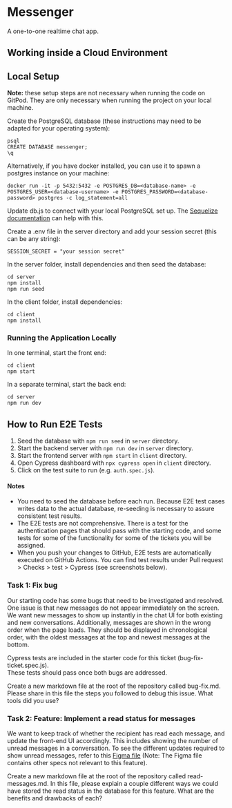 # Messenger

A one-to-one realtime chat app.

## Working inside a Cloud Environment

## Local Setup

**Note:** these setup steps are not necessary when running the code on GitPod. They are only necessary when running the project on your local machine.

Create the PostgreSQL database (these instructions may need to be adapted for your operating system):

```
psql
CREATE DATABASE messenger;
\q
```

Alternatively, if you have docker installed, you can use it to spawn a postgres instance on your machine:

```
docker run -it -p 5432:5432 -e POSTGRES_DB=<database-name> -e POSTGRES_USER=<database-username> -e POSTGRES_PASSWORD=<database-password> postgres -c log_statement=all
```

Update db.js to connect with your local PostgreSQL set up. The [Sequelize documentation](https://sequelize.org/master/manual/getting-started.html) can help with this.

Create a .env file in the server directory and add your session secret (this can be any string):

```
SESSION_SECRET = "your session secret"
```

In the server folder, install dependencies and then seed the database:

```
cd server
npm install
npm run seed
```

In the client folder, install dependencies:

```
cd client
npm install
```

### Running the Application Locally

In one terminal, start the front end:

```
cd client
npm start
```

In a separate terminal, start the back end:

```
cd server
npm run dev
```

## How to Run E2E Tests

1. Seed the database with `npm run seed` in `server` directory.
1. Start the backend server with `npm run dev` in `server` directory.
1. Start the frontend server with `npm start` in `client` directory.
1. Open Cypress dashboard with `npx cypress open` in `client` directory.
1. Click on the test suite to run (e.g. `auth.spec.js`).

#### Notes

- You need to seed the database before each run. Because E2E test cases writes data to
  the actual database, re-seeding is necessary to assure consistent test results.
- The E2E tests are not comprehensive.
  There is a test for the authentication pages that should pass with the starting code,
  and some tests for some of the functionality for some of the tickets you will be assigned.
- When you push your changes to GitHub, E2E tests are automatically executed on GitHub Actions.
  You can find test results under Pull request > Checks > test > Cypress (see screenshots below).


### Task 1: Fix bug

Our starting code has some bugs that need to be investigated and resolved. 
One issue is that new messages do not appear immediately on the screen. 
We want new messages to show up instantly in the chat UI for both existing and new conversations. 
Additionally, messages are shown in the wrong order when the page loads. 
They should be displayed in chronological order, with the oldest messages at the top and newest messages at the bottom.

Cypress tests are included in the starter code for this ticket (bug-fix-ticket.spec.js).  
These tests should pass once both bugs are addressed.

Create a new markdown file at the root of the repository called bug-fix.md. 
Please share in this file the steps you followed to debug this issue. What tools did you use?


### Task 2: Feature: Implement a read status for messages

We want to keep track of whether the recipient has read each message, and update the front-end UI accordingly. 
This includes showing the number of unread messages in a conversation. 
To see the different updates required to show unread messages, refer to this [Figma file](https://www.figma.com/file/LnznWRFvyfWO5Mzztz5TzQ/translate-messenger?type=design&node-id=0-1&mode=design) 
(Note: The Figma file contains other specs not relevant to this feature).

Create a new markdown file at the root of the repository called read-messages.md. 
In this file, please explain a couple different ways we could have stored the read status in the database for this feature. 
What are the benefits and drawbacks of each?

